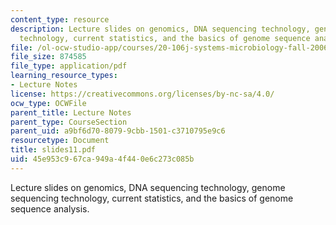 ```yaml
---
content_type: resource
description: Lecture slides on genomics, DNA sequencing technology, genome sequencing
  technology, current statistics, and the basics of genome sequence analysis.
file: /ol-ocw-studio-app/courses/20-106j-systems-microbiology-fall-2006/45e953c967ca949a4f440e6c273c085b_slides11.pdf
file_size: 874585
file_type: application/pdf
learning_resource_types:
- Lecture Notes
license: https://creativecommons.org/licenses/by-nc-sa/4.0/
ocw_type: OCWFile
parent_title: Lecture Notes
parent_type: CourseSection
parent_uid: a9bf6d70-8079-9cbb-1501-c3710795e9c6
resourcetype: Document
title: slides11.pdf
uid: 45e953c9-67ca-949a-4f44-0e6c273c085b
---
```

Lecture slides on genomics, DNA sequencing technology, genome sequencing technology, current statistics, and the basics of genome sequence analysis.